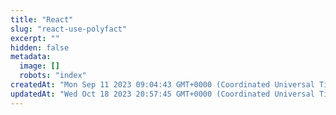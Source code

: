 ```yaml
---
title: "React"
slug: "react-use-polyfact"
excerpt: ""
hidden: false
metadata: 
  image: []
  robots: "index"
createdAt: "Mon Sep 11 2023 09:04:43 GMT+0000 (Coordinated Universal Time)"
updatedAt: "Wed Oct 18 2023 20:57:45 GMT+0000 (Coordinated Universal Time)"
---
```

